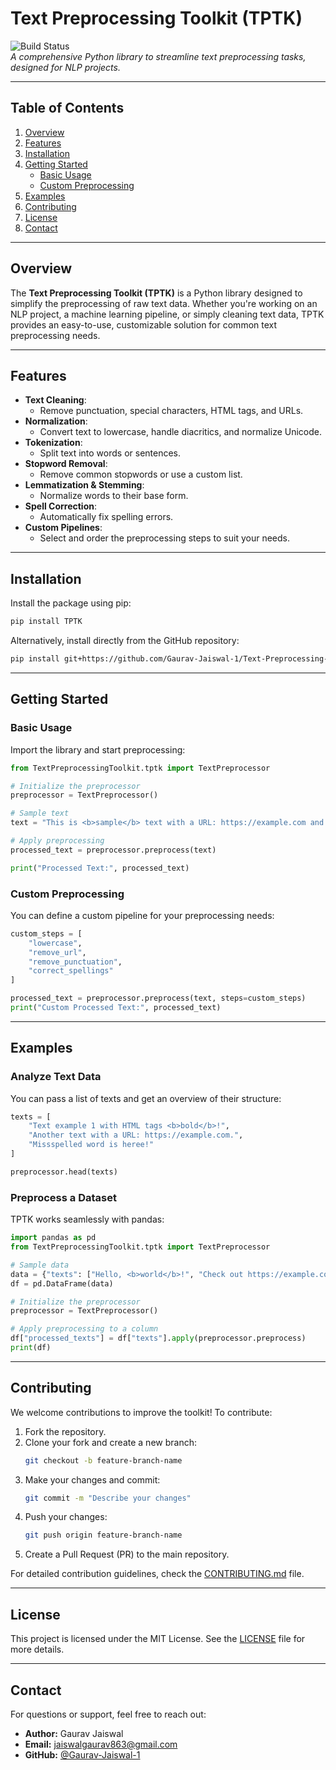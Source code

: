 

# **Text Preprocessing Toolkit (TPTK)**

![Build Status](https://github.com/Gaurav-Jaiswal-1/Text-Preprocessing-Toolkit/actions/workflows/ci.yaml/badge.svg)  
_A comprehensive Python library to streamline text preprocessing tasks, designed for NLP projects._

---

## **Table of Contents**
1. [Overview](#overview)
2. [Features](#features)
3. [Installation](#installation)
4. [Getting Started](#getting-started)
    - [Basic Usage](#basic-usage)
    - [Custom Preprocessing](#custom-preprocessing)
5. [Examples](#examples)
6. [Contributing](#contributing)
7. [License](#license)
8. [Contact](#contact)

---

## **Overview**

The **Text Preprocessing Toolkit (TPTK)** is a Python library designed to simplify the preprocessing of raw text data. Whether you're working on an NLP project, a machine learning pipeline, or simply cleaning text data, TPTK provides an easy-to-use, customizable solution for common text preprocessing needs.

---

## **Features**
- **Text Cleaning**:
  - Remove punctuation, special characters, HTML tags, and URLs.
- **Normalization**:
  - Convert text to lowercase, handle diacritics, and normalize Unicode.
- **Tokenization**:
  - Split text into words or sentences.
- **Stopword Removal**:
  - Remove common stopwords or use a custom list.
- **Lemmatization & Stemming**:
  - Normalize words to their base form.
- **Spell Correction**:
  - Automatically fix spelling errors.
- **Custom Pipelines**:
  - Select and order the preprocessing steps to suit your needs.

---

## **Installation**

Install the package using pip:

```bash
pip install TPTK
```

Alternatively, install directly from the GitHub repository:

```bash
pip install git+https://github.com/Gaurav-Jaiswal-1/Text-Preprocessing-Toolkit.git
```

---

## **Getting Started**

### **Basic Usage**
Import the library and start preprocessing:
```python
from TextPreprocessingToolkit.tptk import TextPreprocessor

# Initialize the preprocessor
preprocessor = TextPreprocessor()

# Sample text
text = "This is <b>sample</b> text with a URL: https://example.com and speelingg errors."

# Apply preprocessing
processed_text = preprocessor.preprocess(text)

print("Processed Text:", processed_text)
```

### **Custom Preprocessing**
You can define a custom pipeline for your preprocessing needs:
```python
custom_steps = [
    "lowercase",
    "remove_url",
    "remove_punctuation",
    "correct_spellings"
]

processed_text = preprocessor.preprocess(text, steps=custom_steps)
print("Custom Processed Text:", processed_text)
```

---

## **Examples**

### **Analyze Text Data**
You can pass a list of texts and get an overview of their structure:
```python
texts = [
    "Text example 1 with HTML tags <b>bold</b>!",
    "Another text with a URL: https://example.com.",
    "Missspelled word is heree!"
]

preprocessor.head(texts)
```

### **Preprocess a Dataset**
TPTK works seamlessly with pandas:
```python
import pandas as pd
from TextPreprocessingToolkit.tptk import TextPreprocessor

# Sample data
data = {"texts": ["Hello, <b>world</b>!", "Check out https://example.com.", "Thiss is a missspelled text."]}
df = pd.DataFrame(data)

# Initialize the preprocessor
preprocessor = TextPreprocessor()

# Apply preprocessing to a column
df["processed_texts"] = df["texts"].apply(preprocessor.preprocess)
print(df)
```

---

## **Contributing**

We welcome contributions to improve the toolkit! To contribute:
1. Fork the repository.
2. Clone your fork and create a new branch:
   ```bash
   git checkout -b feature-branch-name
   ```
3. Make your changes and commit:
   ```bash
   git commit -m "Describe your changes"
   ```
4. Push your changes:
   ```bash
   git push origin feature-branch-name
   ```
5. Create a Pull Request (PR) to the main repository.

For detailed contribution guidelines, check the [CONTRIBUTING.md](CONTRIBUTING.md) file.

---

## **License**

This project is licensed under the MIT License. See the [LICENSE](LICENSE) file for more details.

---

## **Contact**

For questions or support, feel free to reach out:
- **Author:** Gaurav Jaiswal
- **Email:** [jaiswalgaurav863@gmail.com](mailto:jaiswalgaurav863@gmail.com)
- **GitHub:** [@Gaurav-Jaiswal-1](https://github.com/Gaurav-Jaiswal-1)

